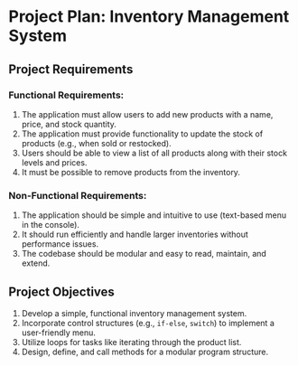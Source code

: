 # Project Plan: Inventory Management System

## Project Requirements

### Functional Requirements:
1. The application must allow users to add new products with a name, price, and stock quantity.
2. The application must provide functionality to update the stock of products (e.g., when sold or restocked).
3. Users should be able to view a list of all products along with their stock levels and prices.
4. It must be possible to remove products from the inventory.

### Non-Functional Requirements:
1. The application should be simple and intuitive to use (text-based menu in the console).
2. It should run efficiently and handle larger inventories without performance issues.
3. The codebase should be modular and easy to read, maintain, and extend.

## Project Objectives
1. Develop a simple, functional inventory management system.
2. Incorporate control structures (e.g., `if-else`, `switch`) to implement a user-friendly menu.
3. Utilize loops for tasks like iterating through the product list.
4. Design, define, and call methods for a modular program structure.